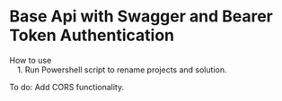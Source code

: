 # Base Api with Swagger and Bearer Token Authentication

How to use  
&emsp;1. Run Powershell script to rename projects and solution.

To do: Add CORS functionality.
